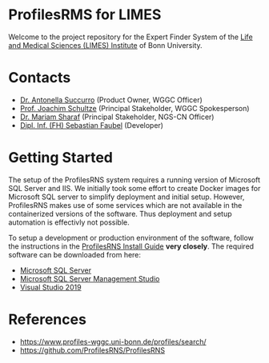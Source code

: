 # ProfilesRMS for LIMES

Welcome to the project repository for the Expert Finder System of the [Life and Medical Sciences (LIMES) Institute](https://www.limes-institut-bonn.de/startseite/) of Bonn University.

# Contacts
 - [Dr. Antonella Succurro](https://www.limes-institut-bonn.de/forschung/arbeitsgruppen/unit-2/abteilung-schultze/mitarbeiter/mitarbeiter/) (Product Owner, WGGC Officer)
 - [Prof. Joachim Schultze](https://www.limes-institut-bonn.de/forschung/arbeitsgruppen/unit-2/abteilung-schultze/mitarbeiter/mitarbeiter/) (Principal Stakeholder, WGGC Spokesperson)
 - [Dr. Mariam Sharaf](https://www.limes-institut-bonn.de/forschung/arbeitsgruppen/unit-2/abteilung-schultze/mitarbeiter/mitarbeiter/) (Principal Stakeholder, NGS-CN Officer)
 - [Dipl. Inf. (FH) Sebastian Faubel](https://www.linkedin.com/in/sebastianfaubel) (Developer)

# Getting Started
The setup of the ProfilesRNS system requires a running version of Microsoft SQL Server and IIS. We initially took some effort to create Docker images for Microsoft SQL server to simplify deployment and initial setup. However, ProfilesRNS makes use of some services which are not available in the containerized versions of the software. Thus deployment and setup automation is effectivly not possible.

To setup a development or production environment of the software, follow the instructions in the [ProfilesRNS Install Guide](src/ProfilesRNS/Documentation/ProfilesRNS_InstallGuide.pdf) __very closely__. The required software can be downloaded from here:

 - [Microsoft SQL Server](https://www.microsoft.com/de-de/sql-server/sql-server-downloads)
 - [Microsoft SQL Server Management Studio](https://docs.microsoft.com/en-us/sql/ssms/download-sql-server-management-studio-ssms?view=sql-server-ver15)
 - [Visual Studio 2019](https://docs.microsoft.com/en-us/sql/ssms/download-sql-server-management-studio-ssms?view=sql-server-ver15)

# References
 - https://www.profiles-wggc.uni-bonn.de/profiles/search/
 - https://github.com/ProfilesRNS/ProfilesRNS
